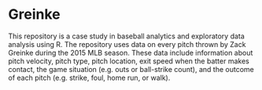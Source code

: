 # Greinke

This repository is a case study in baseball analytics and exploratory data analysis using R.
The repository uses data on every pitch thrown by Zack Greinke during the 2015 MLB season. 
These data include information about pitch velocity, pitch type, pitch location, exit speed when the batter makes contact, the game situation (e.g. outs or ball-strike count), and the outcome of each pitch (e.g. strike, foul, home run, or walk).
